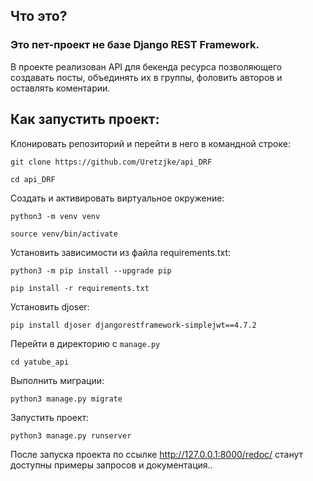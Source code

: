 ## Что это?

### Это пет-проект не базе Django REST Framework.
В проекте реализован API для бекенда ресурса позволяющего создавать посты, объединять их в группы, фоловить авторов и оставлять коментарии.


## Как запустить проект:

Клонировать репозиторий и перейти в него в командной строке:

```
git clone https://github.com/Uretzjke/api_DRF
```

```
cd api_DRF
```

Cоздать и активировать виртуальное окружение:

```
python3 -m venv venv
```

```
source venv/bin/activate
```

Установить зависимости из файла requirements.txt:

```
python3 -m pip install --upgrade pip
```

```
pip install -r requirements.txt
```

Установить djoser:

```
pip install djoser djangorestframework-simplejwt==4.7.2
```

Перейти в директорию с `manage.py`

```
cd yatube_api
```

Выполнить миграции:

```
python3 manage.py migrate
```

Запустить проект:

```
python3 manage.py runserver
```

После запуска проекта по ссылке
http://127.0.0.1:8000/redoc/
станут доступны примеры запросов и документация..
